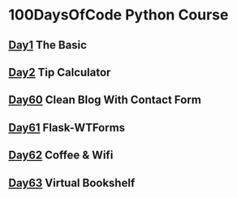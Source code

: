 # 100DaysOfCode Python Course

## [Day1](Day1/README.md) The Basic

## [Day2](Day2/README.md) Tip Calculator

## [Day60](Day60/README.md) Clean Blog With Contact Form

## [Day61](Day61/README.md) Flask-WTForms

## [Day62](Day62/README.md) Coffee & Wifi

## [Day63](Day63/README.md) Virtual Bookshelf
